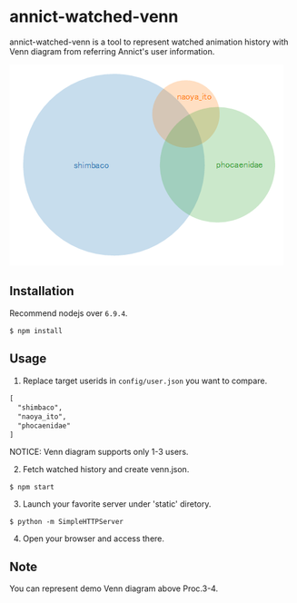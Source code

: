 # annict-watched-venn

annict-watched-venn is a tool to represent watched animation history with Venn diagram from referring Annict's user information.

![sample](./dist/sample.png "sample")

## Installation

Recommend nodejs over `6.9.4`.

```
$ npm install
```

## Usage

1. Replace target userids in `config/user.json` you want to compare.

```
[
  "shimbaco",
  "naoya_ito",
  "phocaenidae"
]
```

NOTICE: Venn diagram supports only 1-3 users.

2. Fetch watched history and create venn.json.

```
$ npm start
```

3. Launch your favorite server under 'static' diretory.

```
$ python -m SimpleHTTPServer
```

4. Open your browser and access there.

## Note

You can represent demo Venn diagram above Proc.3-4.


